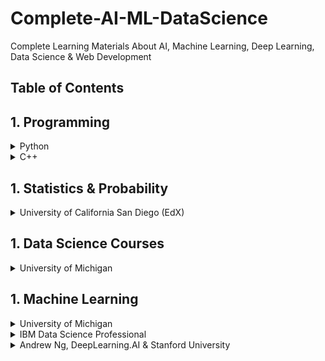 # Complete-AI-ML-DataScience

Complete Learning Materials About AI, Machine Learning, Deep Learning, Data Science  &amp; Web Development

Table of Contents
-----------------
## 1. Programming

<details>
	<summary>Python</summary>

  #### `1.` Complete Python 3. [link1](https://github.com/Sardiirfan27/Complete-Python-3-Bootcamp?organization=Sardiirfan27&organization=Sardiirfan27), [VIdeo1](https://youtube.com/playlist?list=PLWKjhJtqVAbnqBxcdjVGgT3uVR10bzTEB), [Video2](https://youtube.com/playlist?list=PL-osiE80TeTt2d9bfVyTiXJA-UTHn6WwU) 
  #### `2.` [ 100 Days of Code - The Complete Python Pro Bootcamp for 2021- Udemy](https://github.com/Sardiirfan27/100-days-of-python)
  #### `3.` Python and Django Full Stack Web Developer. [link1](https://github.com/nesreensada/Python-and-Django-Full-Stack-Web-Developer-Bootcamp), [link2](https://github.com/miguelrochajr/DjangoFullStackBootcamp_Course), [Video1](https://youtu.be/Qr4QMBUPxWo), [Video2](https://youtube.com/playlist?list=PL-osiE80TeTtoQCKZ03TU5fNfx2UY6U4p)
  #### `4.` Python and Flask Bootcamp Create Websites using Flask. [link1](https://github.com/jasonhbegleiter/udemy-flask-python-bootcamp), [link2](https://github.com/SaintClever/Python-and-Flask-Bootcamp-Create-Websites-using-Flask-), [Video1](https://youtube.com/playlist?list=PL-osiE80TeTs4UjLw5MM6OjgkjFeUxCYH), [video2](https://youtu.be/Qr4QMBUPxWo)

</details>

<details>
	<summary>C++</summary>

  #### `1.` C++ Bootcamp & tutorial. [link1](https://github.com/Sardiirfan27/data-structures-algorithms-level-up-bootcamp), [Video1](https://www.youtube.com/watch?v=vLnPwxZdW4Y), [Video2 Indonesia](https://youtube.com/playlist?list=PLZS-MHyEIRo4Ze0bbGB1WKBSNMPzi-eWI)
 

</details>

## 1. Statistics & Probability

<details>
	<summary>University of California San Diego (EdX)</summary>

  #### `1.` [link1](https://github.com/Sardiirfan27/UCSanDiegoX-Data-Science/tree/master/Prob-and-Stats), [link2](https://github.com/VSerpak/DSE210x-Statistics-and-Probability-in-Data-Science-using-Python), [link3](https://github.com/kartikdube/Probability-and-Statistics-in-Data-Science-Using-Python)

</details>

## 1. Data Science Courses

<details>
	<summary>University of Michigan</summary>

  #### `1.` [Code](https://github.com/Sardiirfan27/Data-Science-with-Python-Michigan-University)
  #### `2.` [Introduction to Data Science in Python](https://www.coursera.org/learn/python-data-analysis?specialization=data-science-python), [Audit](https://www.coursera.org/learn/python-data-analysis/home/welcome)
  #### `3.` [Introduction to Data Science in Python](https://www.coursera.org/learn/python-plotting?specialization=data-science-python), [Audit](https://www.coursera.org/learn/python-plotting/home/welcome)
  #### `4.` [Applied Machine Learning in Python](https://www.coursera.org/learn/python-machine-learning?specialization=data-science-python), [Audit](https://www.coursera.org/learn/python-machine-learning/home/welcome)
  #### `5.` [Applied Text Mining in Python](https://www.coursera.org/learn/python-text-mining?specialization=data-science-python), [Audit](https://www.coursera.org/learn/python-text-mining/home/welcome)
  #### `6.` [Applied Social Network Analysis in Python](https://www.coursera.org/learn/python-social-network-analysis?specialization=data-science-python), [Audit](https://www.coursera.org/learn/python-social-network-analysis/home/welcome)
	
	
</details>


## 1. Machine Learning

<details>
	<summary>University of Michigan</summary>

  #### `1.` Applied Data Science with Python[link1](https://github.com/Sardiirfan27/Data-Science-with-Python-Michigan-University)

</details>
<details>
	<summary>IBM Data Science Professional</summary>

  #### `1.` [link1](https://github.com/Shekhar-rv/Python)
	

</details>

<details>
	<summary>Andrew Ng, DeepLearning.AI & Stanford University</summary>

  #### `1.` [link1](https://github.com/JWarmenhoven/Coursera-Machine-Learning)

</details>



